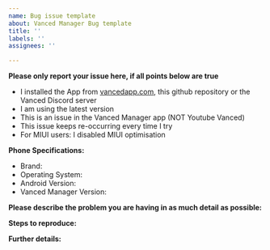 ```yaml
---
name: Bug issue template
about: Vanced Manager Bug template
title: ''
labels: ''
assignees: ''

---
```


**Please only report your issue here, if all points below are true**
- I installed the App from [vancedapp.com](https://vancedapp.com), this github repository or the Vanced Discord server
- I am using the latest version
- This is an issue in the Vanced Manager app (NOT Youtube Vanced)
- This issue keeps re-occurring every time I try
- For MIUI users: I disabled MIUI optimisation

**Phone Specifications:**
- Brand:
- Operating System:
- Android Version:
- Vanced Manager Version:

**Please describe the problem you are having in as much detail as possible:**


**Steps to reproduce:**


**Further details:**

